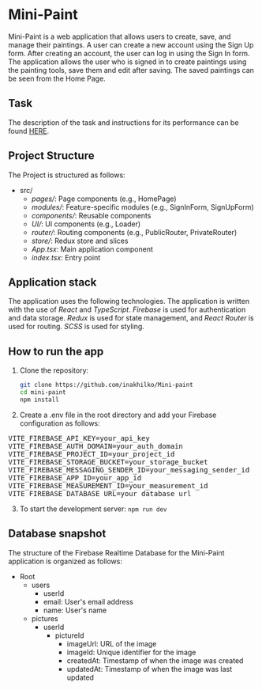 # Mini-Paint

Mini-Paint is a web application that allows users to create, save, and manage their paintings. A user can create a new account using the Sign Up form. After creating an account, the user can log in using the Sign In form. The application allows the user who is signed in to create paintings using the painting tools, save them and edit after saving. The saved paintings can be seen from the Home Page.

## Task

The description of the task and instructions for its performance can be found [HERE](./docs/Innowise-Lab-Internship_Level2_Mini-paint.pdf).

## Project Structure

The Project is structured as follows:
* src/
  * _pages/_: Page components (e.g., HomePage)
  * _modules/_: Feature-specific modules (e.g., SignInForm, SignUpForm)
  * _components/_: Reusable components
  * _UI/_: UI components (e.g., Loader)
  * _router/_: Routing components (e.g., PublicRouter, PrivateRouter)
  * _store/_: Redux store and slices
  * _App.tsx_: Main application component
  * _index.tsx_: Entry point

## Application stack

The application uses the following technologies. The application is written with the use of _React_ and _TypeScript_. _Firebase_ is used for authentication and data storage. _Redux_ is used for state management, and _React Router_ is used for routing. _SCSS_ is used for styling.

## How to run the app

1. Clone the repository:
   ```bash
   git clone https://github.com/inakhilko/Mini-paint
   cd mini-paint 
   npm install 
   ```
2. Create a .env file in the root directory and add your Firebase configuration as follows:

<pre>
VITE_FIREBASE_API_KEY=your_api_key
VITE_FIREBASE_AUTH_DOMAIN=your_auth_domain
VITE_FIREBASE_PROJECT_ID=your_project_id 
VITE_FIREBASE_STORAGE_BUCKET=your_storage_bucket 
VITE_FIREBASE_MESSAGING_SENDER_ID=your_messaging_sender_id 
VITE_FIREBASE_APP_ID=your_app_id 
VITE_FIREBASE_MEASUREMENT_ID=your_measurement_id 
VITE_FIREBASE_DATABASE_URL=your_database_url
</pre>

3. To start the development server:  ```npm run dev```

## Database snapshot

The structure of the Firebase Realtime Database for the Mini-Paint application is organized as follows:
* Root
  * users
    * userId
    * email: User's email address
    * name: User's name
  * pictures
    * userId
      * pictureId
        * imageUrl: URL of the image
        * imageId: Unique identifier for the image
        * createdAt: Timestamp of when the image was created
        * updatedAt: Timestamp of when the image was last updated
